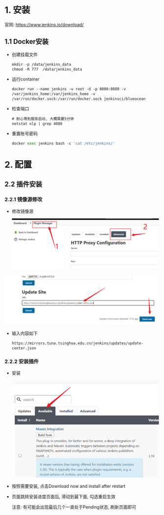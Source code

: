 # 1. 安装

官网: https://www.jenkins.io/download/

## 1.1 Docker安装

* 创建挂载文件

  ```shell
  mkdir -p /data/jenkins_data
  chmod -R 777  /data/jenkins_data
  ```

* 运行container

  ```shell
  docker run --name jenkins -u root -d -p 8080:8080 -v /var/jenkins_home:/var/jenkins_home -v /var/run/docker.sock:/var/run/docker.sock jenkinsci/blueocean
  ```

* 检查端口

  ```shell
  # 耐心等到服务启动, 大概需要5分钟
  netstat nlp | grep 4080
  ```

* 重置账号密码

  ```python
  docker exec jenkins bash -c 'cat /etc/jenkins/'
  ```

  

# 2. 配置

## 2.2 插件安装

### 2.2.1 镜像源修改

* 修改镜像源

  ![image-20221227090521097](.image/01-%E5%AE%89%E8%A3%85/image-20221227090521097.png)

![image-20221227090616369](.image/01-%E5%AE%89%E8%A3%85/image-20221227090616369.png)

* 输入内容如下

  ```shell
  https://mirrors.tuna.tsinghua.edu.cn/jenkins/updates/update-center.json
  ```

### 2.2.2 安装插件

* 安装

  ![image-20221227090950381](.image/01-%E5%AE%89%E8%A3%85/image-20221227090950381.png)

* 按照需要安装, 点击Download now and install after restart

* 页面跳转安装进度页面后, 滑动到最下面, 勾选重启生效

  注意: 有可能会出现最后几个一直处于Pending状态, 刷新页面即可

